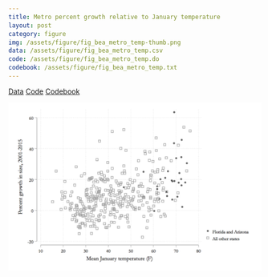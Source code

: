 ```yaml
---
title: Metro percent growth relative to January temperature
layout: post
category: figure
img: /assets/figure/fig_bea_metro_temp-thumb.png
data: /assets/figure/fig_bea_metro_temp.csv
code: /assets/figure/fig_bea_metro_temp.do
codebook: /assets/figure/fig_bea_metro_temp.txt
---
```


[Data](/assets/figure/fig_bea_metro_temp.csv) [Code](/assets/figure/fig_bea_metro_temp.do) [Codebook](/assets/figure/fig_bea_metro_temp.txt)

![Metro percent growth relative to January temperature](/assets/figure/fig_bea_metro_temp.png)
